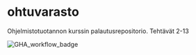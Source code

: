 # ohtuvarasto
Ohjelmistotuotannon kurssin palautusrepositorio. Tehtävät 2-13

![GHA_workflow_badge](https://github.com/BlueShiftButterfly/ohtuvarasto/workflows/CI/badge.svg)
